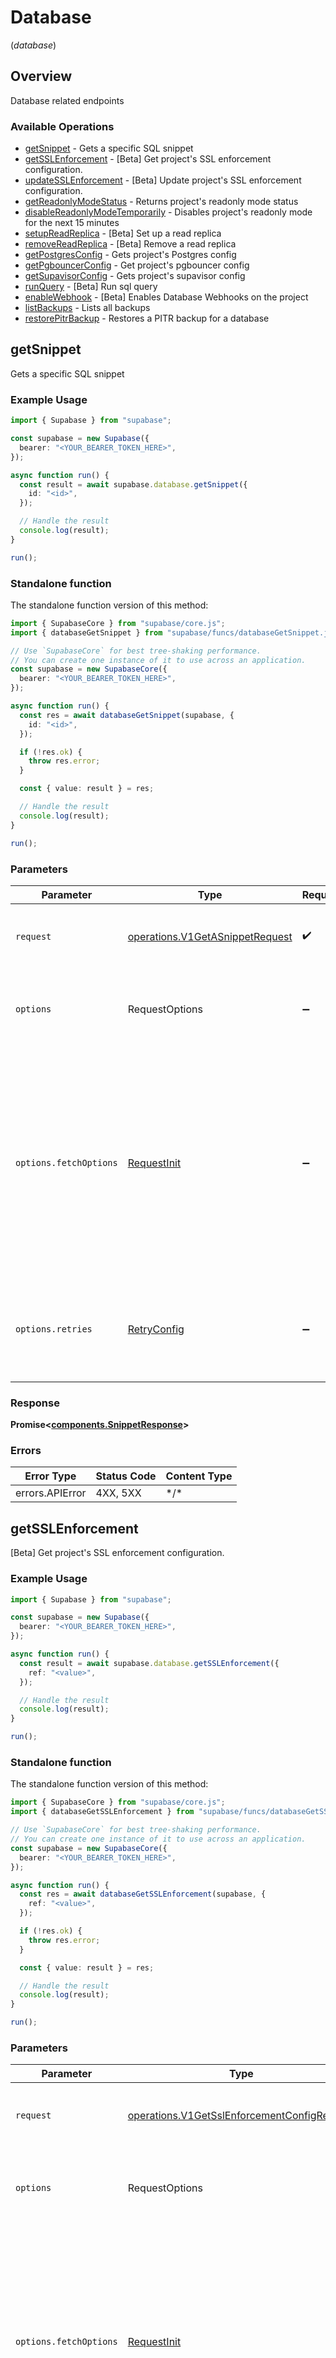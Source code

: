 # Database
(*database*)

## Overview

Database related endpoints

### Available Operations

* [getSnippet](#getsnippet) - Gets a specific SQL snippet
* [getSSLEnforcement](#getsslenforcement) - [Beta] Get project's SSL enforcement configuration.
* [updateSSLEnforcement](#updatesslenforcement) - [Beta] Update project's SSL enforcement configuration.
* [getReadonlyModeStatus](#getreadonlymodestatus) - Returns project's readonly mode status
* [disableReadonlyModeTemporarily](#disablereadonlymodetemporarily) - Disables project's readonly mode for the next 15 minutes
* [setupReadReplica](#setupreadreplica) - [Beta] Set up a read replica
* [removeReadReplica](#removereadreplica) - [Beta] Remove a read replica
* [getPostgresConfig](#getpostgresconfig) - Gets project's Postgres config
* [getPgbouncerConfig](#getpgbouncerconfig) - Get project's pgbouncer config
* [getSupavisorConfig](#getsupavisorconfig) - Gets project's supavisor config
* [runQuery](#runquery) - [Beta] Run sql query
* [enableWebhook](#enablewebhook) - [Beta] Enables Database Webhooks on the project
* [listBackups](#listbackups) - Lists all backups
* [restorePitrBackup](#restorepitrbackup) - Restores a PITR backup for a database

## getSnippet

Gets a specific SQL snippet

### Example Usage

```typescript
import { Supabase } from "supabase";

const supabase = new Supabase({
  bearer: "<YOUR_BEARER_TOKEN_HERE>",
});

async function run() {
  const result = await supabase.database.getSnippet({
    id: "<id>",
  });

  // Handle the result
  console.log(result);
}

run();
```

### Standalone function

The standalone function version of this method:

```typescript
import { SupabaseCore } from "supabase/core.js";
import { databaseGetSnippet } from "supabase/funcs/databaseGetSnippet.js";

// Use `SupabaseCore` for best tree-shaking performance.
// You can create one instance of it to use across an application.
const supabase = new SupabaseCore({
  bearer: "<YOUR_BEARER_TOKEN_HERE>",
});

async function run() {
  const res = await databaseGetSnippet(supabase, {
    id: "<id>",
  });

  if (!res.ok) {
    throw res.error;
  }

  const { value: result } = res;

  // Handle the result
  console.log(result);
}

run();
```

### Parameters

| Parameter                                                                                                                                                                      | Type                                                                                                                                                                           | Required                                                                                                                                                                       | Description                                                                                                                                                                    |
| ------------------------------------------------------------------------------------------------------------------------------------------------------------------------------ | ------------------------------------------------------------------------------------------------------------------------------------------------------------------------------ | ------------------------------------------------------------------------------------------------------------------------------------------------------------------------------ | ------------------------------------------------------------------------------------------------------------------------------------------------------------------------------ |
| `request`                                                                                                                                                                      | [operations.V1GetASnippetRequest](../../models/operations/v1getasnippetrequest.md)                                                                                             | :heavy_check_mark:                                                                                                                                                             | The request object to use for the request.                                                                                                                                     |
| `options`                                                                                                                                                                      | RequestOptions                                                                                                                                                                 | :heavy_minus_sign:                                                                                                                                                             | Used to set various options for making HTTP requests.                                                                                                                          |
| `options.fetchOptions`                                                                                                                                                         | [RequestInit](https://developer.mozilla.org/en-US/docs/Web/API/Request/Request#options)                                                                                        | :heavy_minus_sign:                                                                                                                                                             | Options that are passed to the underlying HTTP request. This can be used to inject extra headers for examples. All `Request` options, except `method` and `body`, are allowed. |
| `options.retries`                                                                                                                                                              | [RetryConfig](../../lib/utils/retryconfig.md)                                                                                                                                  | :heavy_minus_sign:                                                                                                                                                             | Enables retrying HTTP requests under certain failure conditions.                                                                                                               |

### Response

**Promise\<[components.SnippetResponse](../../models/components/snippetresponse.md)\>**

### Errors

| Error Type      | Status Code     | Content Type    |
| --------------- | --------------- | --------------- |
| errors.APIError | 4XX, 5XX        | \*/\*           |

## getSSLEnforcement

[Beta] Get project's SSL enforcement configuration.

### Example Usage

```typescript
import { Supabase } from "supabase";

const supabase = new Supabase({
  bearer: "<YOUR_BEARER_TOKEN_HERE>",
});

async function run() {
  const result = await supabase.database.getSSLEnforcement({
    ref: "<value>",
  });

  // Handle the result
  console.log(result);
}

run();
```

### Standalone function

The standalone function version of this method:

```typescript
import { SupabaseCore } from "supabase/core.js";
import { databaseGetSSLEnforcement } from "supabase/funcs/databaseGetSSLEnforcement.js";

// Use `SupabaseCore` for best tree-shaking performance.
// You can create one instance of it to use across an application.
const supabase = new SupabaseCore({
  bearer: "<YOUR_BEARER_TOKEN_HERE>",
});

async function run() {
  const res = await databaseGetSSLEnforcement(supabase, {
    ref: "<value>",
  });

  if (!res.ok) {
    throw res.error;
  }

  const { value: result } = res;

  // Handle the result
  console.log(result);
}

run();
```

### Parameters

| Parameter                                                                                                                                                                      | Type                                                                                                                                                                           | Required                                                                                                                                                                       | Description                                                                                                                                                                    |
| ------------------------------------------------------------------------------------------------------------------------------------------------------------------------------ | ------------------------------------------------------------------------------------------------------------------------------------------------------------------------------ | ------------------------------------------------------------------------------------------------------------------------------------------------------------------------------ | ------------------------------------------------------------------------------------------------------------------------------------------------------------------------------ |
| `request`                                                                                                                                                                      | [operations.V1GetSslEnforcementConfigRequest](../../models/operations/v1getsslenforcementconfigrequest.md)                                                                     | :heavy_check_mark:                                                                                                                                                             | The request object to use for the request.                                                                                                                                     |
| `options`                                                                                                                                                                      | RequestOptions                                                                                                                                                                 | :heavy_minus_sign:                                                                                                                                                             | Used to set various options for making HTTP requests.                                                                                                                          |
| `options.fetchOptions`                                                                                                                                                         | [RequestInit](https://developer.mozilla.org/en-US/docs/Web/API/Request/Request#options)                                                                                        | :heavy_minus_sign:                                                                                                                                                             | Options that are passed to the underlying HTTP request. This can be used to inject extra headers for examples. All `Request` options, except `method` and `body`, are allowed. |
| `options.retries`                                                                                                                                                              | [RetryConfig](../../lib/utils/retryconfig.md)                                                                                                                                  | :heavy_minus_sign:                                                                                                                                                             | Enables retrying HTTP requests under certain failure conditions.                                                                                                               |

### Response

**Promise\<[components.SslEnforcementResponse](../../models/components/sslenforcementresponse.md)\>**

### Errors

| Error Type      | Status Code     | Content Type    |
| --------------- | --------------- | --------------- |
| errors.APIError | 4XX, 5XX        | \*/\*           |

## updateSSLEnforcement

[Beta] Update project's SSL enforcement configuration.

### Example Usage

```typescript
import { Supabase } from "supabase";

const supabase = new Supabase({
  bearer: "<YOUR_BEARER_TOKEN_HERE>",
});

async function run() {
  const result = await supabase.database.updateSSLEnforcement({
    ref: "<value>",
    sslEnforcementRequest: {
      requestedConfig: {
        database: false,
      },
    },
  });

  // Handle the result
  console.log(result);
}

run();
```

### Standalone function

The standalone function version of this method:

```typescript
import { SupabaseCore } from "supabase/core.js";
import { databaseUpdateSSLEnforcement } from "supabase/funcs/databaseUpdateSSLEnforcement.js";

// Use `SupabaseCore` for best tree-shaking performance.
// You can create one instance of it to use across an application.
const supabase = new SupabaseCore({
  bearer: "<YOUR_BEARER_TOKEN_HERE>",
});

async function run() {
  const res = await databaseUpdateSSLEnforcement(supabase, {
    ref: "<value>",
    sslEnforcementRequest: {
      requestedConfig: {
        database: false,
      },
    },
  });

  if (!res.ok) {
    throw res.error;
  }

  const { value: result } = res;

  // Handle the result
  console.log(result);
}

run();
```

### Parameters

| Parameter                                                                                                                                                                      | Type                                                                                                                                                                           | Required                                                                                                                                                                       | Description                                                                                                                                                                    |
| ------------------------------------------------------------------------------------------------------------------------------------------------------------------------------ | ------------------------------------------------------------------------------------------------------------------------------------------------------------------------------ | ------------------------------------------------------------------------------------------------------------------------------------------------------------------------------ | ------------------------------------------------------------------------------------------------------------------------------------------------------------------------------ |
| `request`                                                                                                                                                                      | [operations.V1UpdateSslEnforcementConfigRequest](../../models/operations/v1updatesslenforcementconfigrequest.md)                                                               | :heavy_check_mark:                                                                                                                                                             | The request object to use for the request.                                                                                                                                     |
| `options`                                                                                                                                                                      | RequestOptions                                                                                                                                                                 | :heavy_minus_sign:                                                                                                                                                             | Used to set various options for making HTTP requests.                                                                                                                          |
| `options.fetchOptions`                                                                                                                                                         | [RequestInit](https://developer.mozilla.org/en-US/docs/Web/API/Request/Request#options)                                                                                        | :heavy_minus_sign:                                                                                                                                                             | Options that are passed to the underlying HTTP request. This can be used to inject extra headers for examples. All `Request` options, except `method` and `body`, are allowed. |
| `options.retries`                                                                                                                                                              | [RetryConfig](../../lib/utils/retryconfig.md)                                                                                                                                  | :heavy_minus_sign:                                                                                                                                                             | Enables retrying HTTP requests under certain failure conditions.                                                                                                               |

### Response

**Promise\<[components.SslEnforcementResponse](../../models/components/sslenforcementresponse.md)\>**

### Errors

| Error Type      | Status Code     | Content Type    |
| --------------- | --------------- | --------------- |
| errors.APIError | 4XX, 5XX        | \*/\*           |

## getReadonlyModeStatus

Returns project's readonly mode status

### Example Usage

```typescript
import { Supabase } from "supabase";

const supabase = new Supabase({
  bearer: "<YOUR_BEARER_TOKEN_HERE>",
});

async function run() {
  const result = await supabase.database.getReadonlyModeStatus({
    ref: "<value>",
  });

  // Handle the result
  console.log(result);
}

run();
```

### Standalone function

The standalone function version of this method:

```typescript
import { SupabaseCore } from "supabase/core.js";
import { databaseGetReadonlyModeStatus } from "supabase/funcs/databaseGetReadonlyModeStatus.js";

// Use `SupabaseCore` for best tree-shaking performance.
// You can create one instance of it to use across an application.
const supabase = new SupabaseCore({
  bearer: "<YOUR_BEARER_TOKEN_HERE>",
});

async function run() {
  const res = await databaseGetReadonlyModeStatus(supabase, {
    ref: "<value>",
  });

  if (!res.ok) {
    throw res.error;
  }

  const { value: result } = res;

  // Handle the result
  console.log(result);
}

run();
```

### Parameters

| Parameter                                                                                                                                                                      | Type                                                                                                                                                                           | Required                                                                                                                                                                       | Description                                                                                                                                                                    |
| ------------------------------------------------------------------------------------------------------------------------------------------------------------------------------ | ------------------------------------------------------------------------------------------------------------------------------------------------------------------------------ | ------------------------------------------------------------------------------------------------------------------------------------------------------------------------------ | ------------------------------------------------------------------------------------------------------------------------------------------------------------------------------ |
| `request`                                                                                                                                                                      | [operations.V1GetReadonlyModeStatusRequest](../../models/operations/v1getreadonlymodestatusrequest.md)                                                                         | :heavy_check_mark:                                                                                                                                                             | The request object to use for the request.                                                                                                                                     |
| `options`                                                                                                                                                                      | RequestOptions                                                                                                                                                                 | :heavy_minus_sign:                                                                                                                                                             | Used to set various options for making HTTP requests.                                                                                                                          |
| `options.fetchOptions`                                                                                                                                                         | [RequestInit](https://developer.mozilla.org/en-US/docs/Web/API/Request/Request#options)                                                                                        | :heavy_minus_sign:                                                                                                                                                             | Options that are passed to the underlying HTTP request. This can be used to inject extra headers for examples. All `Request` options, except `method` and `body`, are allowed. |
| `options.retries`                                                                                                                                                              | [RetryConfig](../../lib/utils/retryconfig.md)                                                                                                                                  | :heavy_minus_sign:                                                                                                                                                             | Enables retrying HTTP requests under certain failure conditions.                                                                                                               |

### Response

**Promise\<[components.ReadOnlyStatusResponse](../../models/components/readonlystatusresponse.md)\>**

### Errors

| Error Type      | Status Code     | Content Type    |
| --------------- | --------------- | --------------- |
| errors.APIError | 4XX, 5XX        | \*/\*           |

## disableReadonlyModeTemporarily

Disables project's readonly mode for the next 15 minutes

### Example Usage

```typescript
import { Supabase } from "supabase";

const supabase = new Supabase({
  bearer: "<YOUR_BEARER_TOKEN_HERE>",
});

async function run() {
  await supabase.database.disableReadonlyModeTemporarily({
    ref: "<value>",
  });


}

run();
```

### Standalone function

The standalone function version of this method:

```typescript
import { SupabaseCore } from "supabase/core.js";
import { databaseDisableReadonlyModeTemporarily } from "supabase/funcs/databaseDisableReadonlyModeTemporarily.js";

// Use `SupabaseCore` for best tree-shaking performance.
// You can create one instance of it to use across an application.
const supabase = new SupabaseCore({
  bearer: "<YOUR_BEARER_TOKEN_HERE>",
});

async function run() {
  const res = await databaseDisableReadonlyModeTemporarily(supabase, {
    ref: "<value>",
  });

  if (!res.ok) {
    throw res.error;
  }

  const { value: result } = res;

  
}

run();
```

### Parameters

| Parameter                                                                                                                                                                      | Type                                                                                                                                                                           | Required                                                                                                                                                                       | Description                                                                                                                                                                    |
| ------------------------------------------------------------------------------------------------------------------------------------------------------------------------------ | ------------------------------------------------------------------------------------------------------------------------------------------------------------------------------ | ------------------------------------------------------------------------------------------------------------------------------------------------------------------------------ | ------------------------------------------------------------------------------------------------------------------------------------------------------------------------------ |
| `request`                                                                                                                                                                      | [operations.V1DisableReadonlyModeTemporarilyRequest](../../models/operations/v1disablereadonlymodetemporarilyrequest.md)                                                       | :heavy_check_mark:                                                                                                                                                             | The request object to use for the request.                                                                                                                                     |
| `options`                                                                                                                                                                      | RequestOptions                                                                                                                                                                 | :heavy_minus_sign:                                                                                                                                                             | Used to set various options for making HTTP requests.                                                                                                                          |
| `options.fetchOptions`                                                                                                                                                         | [RequestInit](https://developer.mozilla.org/en-US/docs/Web/API/Request/Request#options)                                                                                        | :heavy_minus_sign:                                                                                                                                                             | Options that are passed to the underlying HTTP request. This can be used to inject extra headers for examples. All `Request` options, except `method` and `body`, are allowed. |
| `options.retries`                                                                                                                                                              | [RetryConfig](../../lib/utils/retryconfig.md)                                                                                                                                  | :heavy_minus_sign:                                                                                                                                                             | Enables retrying HTTP requests under certain failure conditions.                                                                                                               |

### Response

**Promise\<void\>**

### Errors

| Error Type      | Status Code     | Content Type    |
| --------------- | --------------- | --------------- |
| errors.APIError | 4XX, 5XX        | \*/\*           |

## setupReadReplica

[Beta] Set up a read replica

### Example Usage

```typescript
import { Supabase } from "supabase";

const supabase = new Supabase({
  bearer: "<YOUR_BEARER_TOKEN_HERE>",
});

async function run() {
  await supabase.database.setupReadReplica({
    ref: "<value>",
    setUpReadReplicaBody: {
      readReplicaRegion: "us-east-1",
    },
  });


}

run();
```

### Standalone function

The standalone function version of this method:

```typescript
import { SupabaseCore } from "supabase/core.js";
import { databaseSetupReadReplica } from "supabase/funcs/databaseSetupReadReplica.js";

// Use `SupabaseCore` for best tree-shaking performance.
// You can create one instance of it to use across an application.
const supabase = new SupabaseCore({
  bearer: "<YOUR_BEARER_TOKEN_HERE>",
});

async function run() {
  const res = await databaseSetupReadReplica(supabase, {
    ref: "<value>",
    setUpReadReplicaBody: {
      readReplicaRegion: "us-east-1",
    },
  });

  if (!res.ok) {
    throw res.error;
  }

  const { value: result } = res;

  
}

run();
```

### Parameters

| Parameter                                                                                                                                                                      | Type                                                                                                                                                                           | Required                                                                                                                                                                       | Description                                                                                                                                                                    |
| ------------------------------------------------------------------------------------------------------------------------------------------------------------------------------ | ------------------------------------------------------------------------------------------------------------------------------------------------------------------------------ | ------------------------------------------------------------------------------------------------------------------------------------------------------------------------------ | ------------------------------------------------------------------------------------------------------------------------------------------------------------------------------ |
| `request`                                                                                                                                                                      | [operations.V1SetupAReadReplicaRequest](../../models/operations/v1setupareadreplicarequest.md)                                                                                 | :heavy_check_mark:                                                                                                                                                             | The request object to use for the request.                                                                                                                                     |
| `options`                                                                                                                                                                      | RequestOptions                                                                                                                                                                 | :heavy_minus_sign:                                                                                                                                                             | Used to set various options for making HTTP requests.                                                                                                                          |
| `options.fetchOptions`                                                                                                                                                         | [RequestInit](https://developer.mozilla.org/en-US/docs/Web/API/Request/Request#options)                                                                                        | :heavy_minus_sign:                                                                                                                                                             | Options that are passed to the underlying HTTP request. This can be used to inject extra headers for examples. All `Request` options, except `method` and `body`, are allowed. |
| `options.retries`                                                                                                                                                              | [RetryConfig](../../lib/utils/retryconfig.md)                                                                                                                                  | :heavy_minus_sign:                                                                                                                                                             | Enables retrying HTTP requests under certain failure conditions.                                                                                                               |

### Response

**Promise\<void\>**

### Errors

| Error Type      | Status Code     | Content Type    |
| --------------- | --------------- | --------------- |
| errors.APIError | 4XX, 5XX        | \*/\*           |

## removeReadReplica

[Beta] Remove a read replica

### Example Usage

```typescript
import { Supabase } from "supabase";

const supabase = new Supabase({
  bearer: "<YOUR_BEARER_TOKEN_HERE>",
});

async function run() {
  await supabase.database.removeReadReplica({
    ref: "<value>",
    removeReadReplicaBody: {
      databaseIdentifier: "<value>",
    },
  });


}

run();
```

### Standalone function

The standalone function version of this method:

```typescript
import { SupabaseCore } from "supabase/core.js";
import { databaseRemoveReadReplica } from "supabase/funcs/databaseRemoveReadReplica.js";

// Use `SupabaseCore` for best tree-shaking performance.
// You can create one instance of it to use across an application.
const supabase = new SupabaseCore({
  bearer: "<YOUR_BEARER_TOKEN_HERE>",
});

async function run() {
  const res = await databaseRemoveReadReplica(supabase, {
    ref: "<value>",
    removeReadReplicaBody: {
      databaseIdentifier: "<value>",
    },
  });

  if (!res.ok) {
    throw res.error;
  }

  const { value: result } = res;

  
}

run();
```

### Parameters

| Parameter                                                                                                                                                                      | Type                                                                                                                                                                           | Required                                                                                                                                                                       | Description                                                                                                                                                                    |
| ------------------------------------------------------------------------------------------------------------------------------------------------------------------------------ | ------------------------------------------------------------------------------------------------------------------------------------------------------------------------------ | ------------------------------------------------------------------------------------------------------------------------------------------------------------------------------ | ------------------------------------------------------------------------------------------------------------------------------------------------------------------------------ |
| `request`                                                                                                                                                                      | [operations.V1RemoveAReadReplicaRequest](../../models/operations/v1removeareadreplicarequest.md)                                                                               | :heavy_check_mark:                                                                                                                                                             | The request object to use for the request.                                                                                                                                     |
| `options`                                                                                                                                                                      | RequestOptions                                                                                                                                                                 | :heavy_minus_sign:                                                                                                                                                             | Used to set various options for making HTTP requests.                                                                                                                          |
| `options.fetchOptions`                                                                                                                                                         | [RequestInit](https://developer.mozilla.org/en-US/docs/Web/API/Request/Request#options)                                                                                        | :heavy_minus_sign:                                                                                                                                                             | Options that are passed to the underlying HTTP request. This can be used to inject extra headers for examples. All `Request` options, except `method` and `body`, are allowed. |
| `options.retries`                                                                                                                                                              | [RetryConfig](../../lib/utils/retryconfig.md)                                                                                                                                  | :heavy_minus_sign:                                                                                                                                                             | Enables retrying HTTP requests under certain failure conditions.                                                                                                               |

### Response

**Promise\<void\>**

### Errors

| Error Type      | Status Code     | Content Type    |
| --------------- | --------------- | --------------- |
| errors.APIError | 4XX, 5XX        | \*/\*           |

## getPostgresConfig

Gets project's Postgres config

### Example Usage

```typescript
import { Supabase } from "supabase";

const supabase = new Supabase({
  bearer: "<YOUR_BEARER_TOKEN_HERE>",
});

async function run() {
  const result = await supabase.database.getPostgresConfig({
    ref: "<value>",
  });

  // Handle the result
  console.log(result);
}

run();
```

### Standalone function

The standalone function version of this method:

```typescript
import { SupabaseCore } from "supabase/core.js";
import { databaseGetPostgresConfig } from "supabase/funcs/databaseGetPostgresConfig.js";

// Use `SupabaseCore` for best tree-shaking performance.
// You can create one instance of it to use across an application.
const supabase = new SupabaseCore({
  bearer: "<YOUR_BEARER_TOKEN_HERE>",
});

async function run() {
  const res = await databaseGetPostgresConfig(supabase, {
    ref: "<value>",
  });

  if (!res.ok) {
    throw res.error;
  }

  const { value: result } = res;

  // Handle the result
  console.log(result);
}

run();
```

### Parameters

| Parameter                                                                                                                                                                      | Type                                                                                                                                                                           | Required                                                                                                                                                                       | Description                                                                                                                                                                    |
| ------------------------------------------------------------------------------------------------------------------------------------------------------------------------------ | ------------------------------------------------------------------------------------------------------------------------------------------------------------------------------ | ------------------------------------------------------------------------------------------------------------------------------------------------------------------------------ | ------------------------------------------------------------------------------------------------------------------------------------------------------------------------------ |
| `request`                                                                                                                                                                      | [operations.V1GetPostgresConfigRequest](../../models/operations/v1getpostgresconfigrequest.md)                                                                                 | :heavy_check_mark:                                                                                                                                                             | The request object to use for the request.                                                                                                                                     |
| `options`                                                                                                                                                                      | RequestOptions                                                                                                                                                                 | :heavy_minus_sign:                                                                                                                                                             | Used to set various options for making HTTP requests.                                                                                                                          |
| `options.fetchOptions`                                                                                                                                                         | [RequestInit](https://developer.mozilla.org/en-US/docs/Web/API/Request/Request#options)                                                                                        | :heavy_minus_sign:                                                                                                                                                             | Options that are passed to the underlying HTTP request. This can be used to inject extra headers for examples. All `Request` options, except `method` and `body`, are allowed. |
| `options.retries`                                                                                                                                                              | [RetryConfig](../../lib/utils/retryconfig.md)                                                                                                                                  | :heavy_minus_sign:                                                                                                                                                             | Enables retrying HTTP requests under certain failure conditions.                                                                                                               |

### Response

**Promise\<[components.PostgresConfigResponse](../../models/components/postgresconfigresponse.md)\>**

### Errors

| Error Type      | Status Code     | Content Type    |
| --------------- | --------------- | --------------- |
| errors.APIError | 4XX, 5XX        | \*/\*           |

## getPgbouncerConfig

Get project's pgbouncer config

### Example Usage

```typescript
import { Supabase } from "supabase";

const supabase = new Supabase({
  bearer: "<YOUR_BEARER_TOKEN_HERE>",
});

async function run() {
  const result = await supabase.database.getPgbouncerConfig({
    ref: "<value>",
  });

  // Handle the result
  console.log(result);
}

run();
```

### Standalone function

The standalone function version of this method:

```typescript
import { SupabaseCore } from "supabase/core.js";
import { databaseGetPgbouncerConfig } from "supabase/funcs/databaseGetPgbouncerConfig.js";

// Use `SupabaseCore` for best tree-shaking performance.
// You can create one instance of it to use across an application.
const supabase = new SupabaseCore({
  bearer: "<YOUR_BEARER_TOKEN_HERE>",
});

async function run() {
  const res = await databaseGetPgbouncerConfig(supabase, {
    ref: "<value>",
  });

  if (!res.ok) {
    throw res.error;
  }

  const { value: result } = res;

  // Handle the result
  console.log(result);
}

run();
```

### Parameters

| Parameter                                                                                                                                                                      | Type                                                                                                                                                                           | Required                                                                                                                                                                       | Description                                                                                                                                                                    |
| ------------------------------------------------------------------------------------------------------------------------------------------------------------------------------ | ------------------------------------------------------------------------------------------------------------------------------------------------------------------------------ | ------------------------------------------------------------------------------------------------------------------------------------------------------------------------------ | ------------------------------------------------------------------------------------------------------------------------------------------------------------------------------ |
| `request`                                                                                                                                                                      | [operations.V1GetProjectPgbouncerConfigRequest](../../models/operations/v1getprojectpgbouncerconfigrequest.md)                                                                 | :heavy_check_mark:                                                                                                                                                             | The request object to use for the request.                                                                                                                                     |
| `options`                                                                                                                                                                      | RequestOptions                                                                                                                                                                 | :heavy_minus_sign:                                                                                                                                                             | Used to set various options for making HTTP requests.                                                                                                                          |
| `options.fetchOptions`                                                                                                                                                         | [RequestInit](https://developer.mozilla.org/en-US/docs/Web/API/Request/Request#options)                                                                                        | :heavy_minus_sign:                                                                                                                                                             | Options that are passed to the underlying HTTP request. This can be used to inject extra headers for examples. All `Request` options, except `method` and `body`, are allowed. |
| `options.retries`                                                                                                                                                              | [RetryConfig](../../lib/utils/retryconfig.md)                                                                                                                                  | :heavy_minus_sign:                                                                                                                                                             | Enables retrying HTTP requests under certain failure conditions.                                                                                                               |

### Response

**Promise\<[components.V1PgbouncerConfigResponse](../../models/components/v1pgbouncerconfigresponse.md)\>**

### Errors

| Error Type      | Status Code     | Content Type    |
| --------------- | --------------- | --------------- |
| errors.APIError | 4XX, 5XX        | \*/\*           |

## getSupavisorConfig

Gets project's supavisor config

### Example Usage

```typescript
import { Supabase } from "supabase";

const supabase = new Supabase({
  bearer: "<YOUR_BEARER_TOKEN_HERE>",
});

async function run() {
  const result = await supabase.database.getSupavisorConfig({
    ref: "<value>",
  });

  // Handle the result
  console.log(result);
}

run();
```

### Standalone function

The standalone function version of this method:

```typescript
import { SupabaseCore } from "supabase/core.js";
import { databaseGetSupavisorConfig } from "supabase/funcs/databaseGetSupavisorConfig.js";

// Use `SupabaseCore` for best tree-shaking performance.
// You can create one instance of it to use across an application.
const supabase = new SupabaseCore({
  bearer: "<YOUR_BEARER_TOKEN_HERE>",
});

async function run() {
  const res = await databaseGetSupavisorConfig(supabase, {
    ref: "<value>",
  });

  if (!res.ok) {
    throw res.error;
  }

  const { value: result } = res;

  // Handle the result
  console.log(result);
}

run();
```

### Parameters

| Parameter                                                                                                                                                                      | Type                                                                                                                                                                           | Required                                                                                                                                                                       | Description                                                                                                                                                                    |
| ------------------------------------------------------------------------------------------------------------------------------------------------------------------------------ | ------------------------------------------------------------------------------------------------------------------------------------------------------------------------------ | ------------------------------------------------------------------------------------------------------------------------------------------------------------------------------ | ------------------------------------------------------------------------------------------------------------------------------------------------------------------------------ |
| `request`                                                                                                                                                                      | [operations.V1GetSupavisorConfigRequest](../../models/operations/v1getsupavisorconfigrequest.md)                                                                               | :heavy_check_mark:                                                                                                                                                             | The request object to use for the request.                                                                                                                                     |
| `options`                                                                                                                                                                      | RequestOptions                                                                                                                                                                 | :heavy_minus_sign:                                                                                                                                                             | Used to set various options for making HTTP requests.                                                                                                                          |
| `options.fetchOptions`                                                                                                                                                         | [RequestInit](https://developer.mozilla.org/en-US/docs/Web/API/Request/Request#options)                                                                                        | :heavy_minus_sign:                                                                                                                                                             | Options that are passed to the underlying HTTP request. This can be used to inject extra headers for examples. All `Request` options, except `method` and `body`, are allowed. |
| `options.retries`                                                                                                                                                              | [RetryConfig](../../lib/utils/retryconfig.md)                                                                                                                                  | :heavy_minus_sign:                                                                                                                                                             | Enables retrying HTTP requests under certain failure conditions.                                                                                                               |

### Response

**Promise\<[components.SupavisorConfigResponse[]](../../models/.md)\>**

### Errors

| Error Type      | Status Code     | Content Type    |
| --------------- | --------------- | --------------- |
| errors.APIError | 4XX, 5XX        | \*/\*           |

## runQuery

[Beta] Run sql query

### Example Usage

```typescript
import { Supabase } from "supabase";

const supabase = new Supabase({
  bearer: "<YOUR_BEARER_TOKEN_HERE>",
});

async function run() {
  const result = await supabase.database.runQuery({
    ref: "<value>",
    v1RunQueryBody: {
      query: "<value>",
    },
  });

  // Handle the result
  console.log(result);
}

run();
```

### Standalone function

The standalone function version of this method:

```typescript
import { SupabaseCore } from "supabase/core.js";
import { databaseRunQuery } from "supabase/funcs/databaseRunQuery.js";

// Use `SupabaseCore` for best tree-shaking performance.
// You can create one instance of it to use across an application.
const supabase = new SupabaseCore({
  bearer: "<YOUR_BEARER_TOKEN_HERE>",
});

async function run() {
  const res = await databaseRunQuery(supabase, {
    ref: "<value>",
    v1RunQueryBody: {
      query: "<value>",
    },
  });

  if (!res.ok) {
    throw res.error;
  }

  const { value: result } = res;

  // Handle the result
  console.log(result);
}

run();
```

### Parameters

| Parameter                                                                                                                                                                      | Type                                                                                                                                                                           | Required                                                                                                                                                                       | Description                                                                                                                                                                    |
| ------------------------------------------------------------------------------------------------------------------------------------------------------------------------------ | ------------------------------------------------------------------------------------------------------------------------------------------------------------------------------ | ------------------------------------------------------------------------------------------------------------------------------------------------------------------------------ | ------------------------------------------------------------------------------------------------------------------------------------------------------------------------------ |
| `request`                                                                                                                                                                      | [operations.V1RunAQueryRequest](../../models/operations/v1runaqueryrequest.md)                                                                                                 | :heavy_check_mark:                                                                                                                                                             | The request object to use for the request.                                                                                                                                     |
| `options`                                                                                                                                                                      | RequestOptions                                                                                                                                                                 | :heavy_minus_sign:                                                                                                                                                             | Used to set various options for making HTTP requests.                                                                                                                          |
| `options.fetchOptions`                                                                                                                                                         | [RequestInit](https://developer.mozilla.org/en-US/docs/Web/API/Request/Request#options)                                                                                        | :heavy_minus_sign:                                                                                                                                                             | Options that are passed to the underlying HTTP request. This can be used to inject extra headers for examples. All `Request` options, except `method` and `body`, are allowed. |
| `options.retries`                                                                                                                                                              | [RetryConfig](../../lib/utils/retryconfig.md)                                                                                                                                  | :heavy_minus_sign:                                                                                                                                                             | Enables retrying HTTP requests under certain failure conditions.                                                                                                               |

### Response

**Promise\<[operations.V1RunAQueryResponseBody](../../models/operations/v1runaqueryresponsebody.md)\>**

### Errors

| Error Type      | Status Code     | Content Type    |
| --------------- | --------------- | --------------- |
| errors.APIError | 4XX, 5XX        | \*/\*           |

## enableWebhook

[Beta] Enables Database Webhooks on the project

### Example Usage

```typescript
import { Supabase } from "supabase";

const supabase = new Supabase({
  bearer: "<YOUR_BEARER_TOKEN_HERE>",
});

async function run() {
  await supabase.database.enableWebhook({
    ref: "<value>",
  });


}

run();
```

### Standalone function

The standalone function version of this method:

```typescript
import { SupabaseCore } from "supabase/core.js";
import { databaseEnableWebhook } from "supabase/funcs/databaseEnableWebhook.js";

// Use `SupabaseCore` for best tree-shaking performance.
// You can create one instance of it to use across an application.
const supabase = new SupabaseCore({
  bearer: "<YOUR_BEARER_TOKEN_HERE>",
});

async function run() {
  const res = await databaseEnableWebhook(supabase, {
    ref: "<value>",
  });

  if (!res.ok) {
    throw res.error;
  }

  const { value: result } = res;

  
}

run();
```

### Parameters

| Parameter                                                                                                                                                                      | Type                                                                                                                                                                           | Required                                                                                                                                                                       | Description                                                                                                                                                                    |
| ------------------------------------------------------------------------------------------------------------------------------------------------------------------------------ | ------------------------------------------------------------------------------------------------------------------------------------------------------------------------------ | ------------------------------------------------------------------------------------------------------------------------------------------------------------------------------ | ------------------------------------------------------------------------------------------------------------------------------------------------------------------------------ |
| `request`                                                                                                                                                                      | [operations.V1EnableDatabaseWebhookRequest](../../models/operations/v1enabledatabasewebhookrequest.md)                                                                         | :heavy_check_mark:                                                                                                                                                             | The request object to use for the request.                                                                                                                                     |
| `options`                                                                                                                                                                      | RequestOptions                                                                                                                                                                 | :heavy_minus_sign:                                                                                                                                                             | Used to set various options for making HTTP requests.                                                                                                                          |
| `options.fetchOptions`                                                                                                                                                         | [RequestInit](https://developer.mozilla.org/en-US/docs/Web/API/Request/Request#options)                                                                                        | :heavy_minus_sign:                                                                                                                                                             | Options that are passed to the underlying HTTP request. This can be used to inject extra headers for examples. All `Request` options, except `method` and `body`, are allowed. |
| `options.retries`                                                                                                                                                              | [RetryConfig](../../lib/utils/retryconfig.md)                                                                                                                                  | :heavy_minus_sign:                                                                                                                                                             | Enables retrying HTTP requests under certain failure conditions.                                                                                                               |

### Response

**Promise\<void\>**

### Errors

| Error Type      | Status Code     | Content Type    |
| --------------- | --------------- | --------------- |
| errors.APIError | 4XX, 5XX        | \*/\*           |

## listBackups

Lists all backups

### Example Usage

```typescript
import { Supabase } from "supabase";

const supabase = new Supabase({
  bearer: "<YOUR_BEARER_TOKEN_HERE>",
});

async function run() {
  const result = await supabase.database.listBackups({
    ref: "<value>",
  });

  // Handle the result
  console.log(result);
}

run();
```

### Standalone function

The standalone function version of this method:

```typescript
import { SupabaseCore } from "supabase/core.js";
import { databaseListBackups } from "supabase/funcs/databaseListBackups.js";

// Use `SupabaseCore` for best tree-shaking performance.
// You can create one instance of it to use across an application.
const supabase = new SupabaseCore({
  bearer: "<YOUR_BEARER_TOKEN_HERE>",
});

async function run() {
  const res = await databaseListBackups(supabase, {
    ref: "<value>",
  });

  if (!res.ok) {
    throw res.error;
  }

  const { value: result } = res;

  // Handle the result
  console.log(result);
}

run();
```

### Parameters

| Parameter                                                                                                                                                                      | Type                                                                                                                                                                           | Required                                                                                                                                                                       | Description                                                                                                                                                                    |
| ------------------------------------------------------------------------------------------------------------------------------------------------------------------------------ | ------------------------------------------------------------------------------------------------------------------------------------------------------------------------------ | ------------------------------------------------------------------------------------------------------------------------------------------------------------------------------ | ------------------------------------------------------------------------------------------------------------------------------------------------------------------------------ |
| `request`                                                                                                                                                                      | [operations.V1ListAllBackupsRequest](../../models/operations/v1listallbackupsrequest.md)                                                                                       | :heavy_check_mark:                                                                                                                                                             | The request object to use for the request.                                                                                                                                     |
| `options`                                                                                                                                                                      | RequestOptions                                                                                                                                                                 | :heavy_minus_sign:                                                                                                                                                             | Used to set various options for making HTTP requests.                                                                                                                          |
| `options.fetchOptions`                                                                                                                                                         | [RequestInit](https://developer.mozilla.org/en-US/docs/Web/API/Request/Request#options)                                                                                        | :heavy_minus_sign:                                                                                                                                                             | Options that are passed to the underlying HTTP request. This can be used to inject extra headers for examples. All `Request` options, except `method` and `body`, are allowed. |
| `options.retries`                                                                                                                                                              | [RetryConfig](../../lib/utils/retryconfig.md)                                                                                                                                  | :heavy_minus_sign:                                                                                                                                                             | Enables retrying HTTP requests under certain failure conditions.                                                                                                               |

### Response

**Promise\<[components.V1BackupsResponse](../../models/components/v1backupsresponse.md)\>**

### Errors

| Error Type      | Status Code     | Content Type    |
| --------------- | --------------- | --------------- |
| errors.APIError | 4XX, 5XX        | \*/\*           |

## restorePitrBackup

Restores a PITR backup for a database

### Example Usage

```typescript
import { Supabase } from "supabase";

const supabase = new Supabase({
  bearer: "<YOUR_BEARER_TOKEN_HERE>",
});

async function run() {
  await supabase.database.restorePitrBackup({
    ref: "<value>",
    v1RestorePitrBody: {
      recoveryTimeTargetUnix: 870238,
    },
  });


}

run();
```

### Standalone function

The standalone function version of this method:

```typescript
import { SupabaseCore } from "supabase/core.js";
import { databaseRestorePitrBackup } from "supabase/funcs/databaseRestorePitrBackup.js";

// Use `SupabaseCore` for best tree-shaking performance.
// You can create one instance of it to use across an application.
const supabase = new SupabaseCore({
  bearer: "<YOUR_BEARER_TOKEN_HERE>",
});

async function run() {
  const res = await databaseRestorePitrBackup(supabase, {
    ref: "<value>",
    v1RestorePitrBody: {
      recoveryTimeTargetUnix: 870238,
    },
  });

  if (!res.ok) {
    throw res.error;
  }

  const { value: result } = res;

  
}

run();
```

### Parameters

| Parameter                                                                                                                                                                      | Type                                                                                                                                                                           | Required                                                                                                                                                                       | Description                                                                                                                                                                    |
| ------------------------------------------------------------------------------------------------------------------------------------------------------------------------------ | ------------------------------------------------------------------------------------------------------------------------------------------------------------------------------ | ------------------------------------------------------------------------------------------------------------------------------------------------------------------------------ | ------------------------------------------------------------------------------------------------------------------------------------------------------------------------------ |
| `request`                                                                                                                                                                      | [operations.V1RestorePitrBackupRequest](../../models/operations/v1restorepitrbackuprequest.md)                                                                                 | :heavy_check_mark:                                                                                                                                                             | The request object to use for the request.                                                                                                                                     |
| `options`                                                                                                                                                                      | RequestOptions                                                                                                                                                                 | :heavy_minus_sign:                                                                                                                                                             | Used to set various options for making HTTP requests.                                                                                                                          |
| `options.fetchOptions`                                                                                                                                                         | [RequestInit](https://developer.mozilla.org/en-US/docs/Web/API/Request/Request#options)                                                                                        | :heavy_minus_sign:                                                                                                                                                             | Options that are passed to the underlying HTTP request. This can be used to inject extra headers for examples. All `Request` options, except `method` and `body`, are allowed. |
| `options.retries`                                                                                                                                                              | [RetryConfig](../../lib/utils/retryconfig.md)                                                                                                                                  | :heavy_minus_sign:                                                                                                                                                             | Enables retrying HTTP requests under certain failure conditions.                                                                                                               |

### Response

**Promise\<void\>**

### Errors

| Error Type      | Status Code     | Content Type    |
| --------------- | --------------- | --------------- |
| errors.APIError | 4XX, 5XX        | \*/\*           |